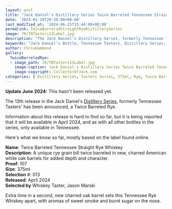 ```yaml
---
layout: post
title: "Jack Daniel's Distillery Series Twice Barreled Tennessee Straight Rye Whiskey"
date: '2024-01-28T20:30:00+00:00'
last_modified_at: '2024-06-25T15:44:00+00:00'
permalink: TwiceBarreledStraightRyeDistillerySeries
image: 70/TNTasters13Label.jpg
description: "The Jack Daniel's Distillery Series, formerly Tennessee Tasters has a new release for 2024, a Twice Barreled Rye."
keywords: "Jack Daniel’s Bottle, Tennessee Tasters, Distillery Series, Rye, Twice Barreled, Twice Barreled Rye"
author: ChrisHammond
gallery:
  TwiceBarreledRye:
  - image_path: 70/TNTasters13Label.jpg
    image-caption: Jack Daniel's Distillery Series Twice Barreled Tennessee Straight Rye Whiskey  
    image-copyright: CollectorOfJack.com
categories: [ Distillery Series, Tasters Series, 375ml, Rye, Twice Barreled ]
---
```

**Update June 2024:** This hasn't been released yet.

The 13th release in the Jack Daniel's [Distillery Series](/series/tasters-distillery), formerly Tennessee Tasters' has been announced, a Twice Barreled Rye. 

Information about this release is hard to find so far, but it is being reported that it will be available in April 2024, and as with all other bottles in the series, only available in Tennessee.

Here's what we know so far, mostly based on the label found online.

**Name**: Twice Barreled Tennessee Straight Rye Whiskey  
**Description**: A unique rye grain bill twice barreled in new, charred American white oak barrels for added depth and character.  
**Proof**: 107  
**Size**: 375ml  
**Selection** #: 013  
**Released**: April 2024  
**Selected by** Whiskey Taster, Jason Marski  

Extra time in a second, new charred oak barrel sets this Tennessee Rye Whiskey apart, with aromas of sweet smoke and burnt sugar on the nose.

